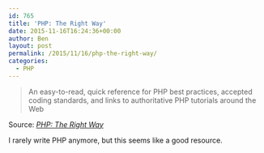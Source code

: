 ```yaml
---
id: 765
title: 'PHP: The Right Way'
date: 2015-11-16T16:24:36+00:00
author: Ben
layout: post
permalink: /2015/11/16/php-the-right-way/
categories:
  - PHP
---
```

> An easy-to-read, quick reference for PHP best practices, accepted coding standards, and links to authoritative PHP tutorials around the Web

Source: _[PHP: The Right Way](http://www.phptherightway.com/)_

I rarely write PHP anymore, but this seems like a good resource.

&nbsp;

&nbsp;